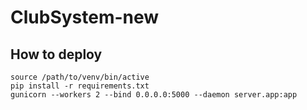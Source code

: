# ClubSystem-new
## How to deploy
```
source /path/to/venv/bin/active
pip install -r requirements.txt
gunicorn --workers 2 --bind 0.0.0.0:5000 --daemon server.app:app
```